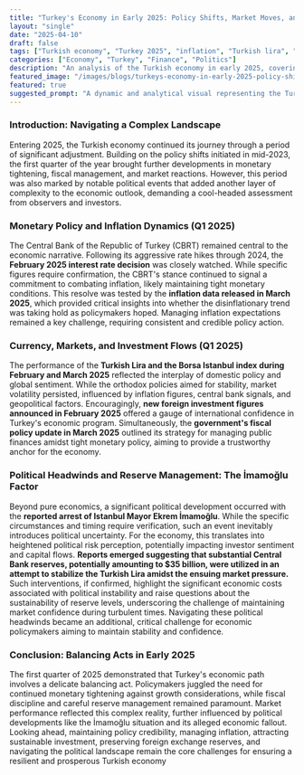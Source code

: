 ```yaml
---
title: "Turkey's Economy in Early 2025: Policy Shifts, Market Moves, and Political Headwinds"
layout: "single"
date: "2025-04-10"
draft: false
tags: ["Turkish economy", "Turkey 2025", "inflation", "Turkish lira", "economic policy", "central bank", "political risk", "Ekrem İmamoğlu", "forex reserves"]
categories: ["Economy", "Turkey", "Finance", "Politics"]
description: "An analysis of the Turkish economy in early 2025, covering key monetary and fiscal policy updates, market performance, investment trends, reserve management, and the impact of political developments."
featured_image: "/images/blogs/turkeys-economy-in-early-2025-policy-shifts-market-moves-and-political-headwinds.jpg"
featured: true
suggested_prompt: "A dynamic and analytical visual representing the Turkish economy in early 2025. Blend economic charts (depicting interest rates, inflation trends, Borsa Istanbul fluctuations, and declining forex reserves) with subtle symbols of political influence (perhaps balanced scales of justice slightly tilted, or a stylized government building under scrutiny). The mood should be one of careful navigation and informed assessment, using a modern, sophisticated illustrative style."
---
```


### Introduction: Navigating a Complex Landscape

Entering 2025, the Turkish economy continued its journey through a period of significant adjustment. Building on the policy shifts initiated in mid-2023, the first quarter of the year brought further developments in monetary tightening, fiscal management, and market reactions. However, this period was also marked by notable political events that added another layer of complexity to the economic outlook, demanding a cool-headed assessment from observers and investors.

### Monetary Policy and Inflation Dynamics (Q1 2025)

The Central Bank of the Republic of Turkey (CBRT) remained central to the economic narrative. Following its aggressive rate hikes through 2024, the **February 2025 interest rate decision** was closely watched. While specific figures require confirmation, the CBRT's stance continued to signal a commitment to combating inflation, likely maintaining tight monetary conditions. This resolve was tested by the **inflation data released in March 2025**, which provided critical insights into whether the disinflationary trend was taking hold as policymakers hoped. Managing inflation expectations remained a key challenge, requiring consistent and credible policy action.

### Currency, Markets, and Investment Flows (Q1 2025)

The performance of the **Turkish Lira and the Borsa Istanbul index during February and March 2025** reflected the interplay of domestic policy and global sentiment. While the orthodox policies aimed for stability, market volatility persisted, influenced by inflation figures, central bank signals, and geopolitical factors. Encouragingly, **new foreign investment figures announced in February 2025** offered a gauge of international confidence in Turkey's economic program. Simultaneously, the **government's fiscal policy update in March 2025** outlined its strategy for managing public finances amidst tight monetary policy, aiming to provide a trustworthy anchor for the economy.

### Political Headwinds and Reserve Management: The İmamoğlu Factor

Beyond pure economics, a significant political development occurred with the **reported arrest of Istanbul Mayor Ekrem İmamoğlu**. While the specific circumstances and timing require verification, such an event inevitably introduces political uncertainty. For the economy, this translates into heightened political risk perception, potentially impacting investor sentiment and capital flows. **Reports emerged suggesting that substantial Central Bank reserves, potentially amounting to $35 billion, were utilized in an attempt to stabilize the Turkish Lira amidst the ensuing market pressure.** Such interventions, if confirmed, highlight the significant economic costs associated with political instability and raise questions about the sustainability of reserve levels, underscoring the challenge of maintaining market confidence during turbulent times. Navigating these political headwinds became an additional, critical challenge for economic policymakers aiming to maintain stability and confidence.

### Conclusion: Balancing Acts in Early 2025

The first quarter of 2025 demonstrated that Turkey's economic path involves a delicate balancing act. Policymakers juggled the need for continued monetary tightening against growth considerations, while fiscal discipline and careful reserve management remained paramount. Market performance reflected this complex reality, further influenced by political developments like the İmamoğlu situation and its alleged economic fallout. Looking ahead, maintaining policy credibility, managing inflation, attracting sustainable investment, preserving foreign exchange reserves, and navigating the political landscape remain the core challenges for ensuring a resilient and prosperous Turkish economy